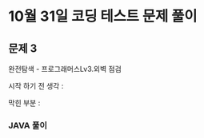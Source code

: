 # 10월 31일 코딩 테스트 문제 풀이

## 문제 3

완전탐색 - 프로그래머스Lv3.외벽 점검

시작 하기 전 생각 : 

막힌 부분 :
### JAVA 풀이
```

```
